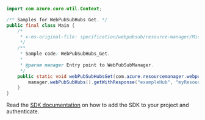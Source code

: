 ```java
import com.azure.core.util.Context;

/** Samples for WebPubSubHubs Get. */
public final class Main {
    /*
     * x-ms-original-file: specification/webpubsub/resource-manager/Microsoft.SignalRService/stable/2021-10-01/examples/WebPubSubHubs_Get.json
     */
    /**
     * Sample code: WebPubSubHubs_Get.
     *
     * @param manager Entry point to WebPubSubManager.
     */
    public static void webPubSubHubsGet(com.azure.resourcemanager.webpubsub.WebPubSubManager manager) {
        manager.webPubSubHubs().getWithResponse("exampleHub", "myResourceGroup", "myWebPubSubService", Context.NONE);
    }
}
```

Read the [SDK documentation](https://github.com/Azure/azure-sdk-for-java/blob/azure-resourcemanager-webpubsub_1.0.0-beta.2/sdk/webpubsub/azure-resourcemanager-webpubsub/README.md) on how to add the SDK to your project and authenticate.
